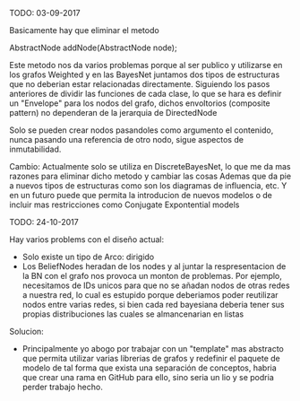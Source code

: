 TODO: 03-09-2017

Basicamente hay que eliminar el metodo

AbstractNode<T> addNode(AbstractNode<T> node);

Este metodo nos da varios problemas porque al ser publico y utilizarse en los grafos Weighted y en las BayesNet juntamos
dos tipos de estructuras que no deberian estar relacionadas directamente. Siguiendo los pasos anteriores
de dividir las funciones de cada clase, lo que se hara es definir un "Envelope" para los nodos del grafo, dichos
envoltorios (composite pattern) no dependeran de la jerarquia de DirectedNode<T>

Solo se pueden crear nodos pasandoles como argumento el contenido, nunca pasando una referencia de otro nodo,
sigue aspectos de inmutabilidad.

Cambio: Actualmente solo se utiliza en DiscreteBayesNet, lo que me da mas razones para eliminar dicho metodo y cambiar las cosas
Ademas que da pie a nuevos tipos de estructuras como son los diagramas de influencia, etc. Y en un futuro puede
que permita la introducion de nuevos modelos o de incluir mas restricciones como Conjugate Expontential models

TODO: 24-10-2017

Hay varios problems con el diseño actual:

- Solo existe un tipo de Arco: dirigido
- Los BeliefNodes heradan de los nodes y al juntar la respresentacion de la BN con el grafo nos provoca un monton de problemas.
Por ejemplo, necesitamos de IDs unicos para que no se añadan nodos de otras redes a nuestra red, lo cual es estupido porque deberiamos
poder reutilizar nodos entre varias redes, si bien cada red bayesiana deberia tener sus propias distribuciones las cuales
se almancenarian en listas

Solucion:

- Principalmente yo abogo por trabajar con un "template" mas abstracto que permita utilizar varias librerias de grafos
y redefinir el paquete de modelo de tal forma que exista una separación de conceptos, habria que crear una rama en GitHub para ello, sino
seria un lio y se podria perder trabajo hecho.